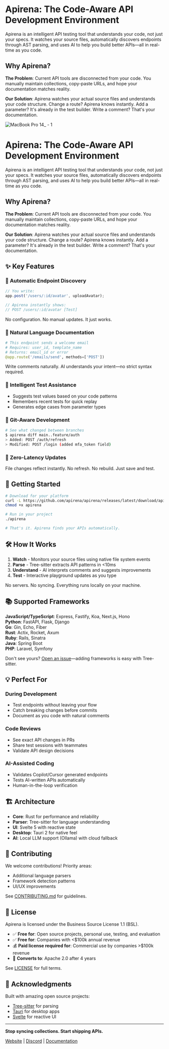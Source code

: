 # Apirena: The Code-Aware API Development Environment

Apirena is an intelligent API testing tool that understands your code, not just your specs. It watches your source files, automatically discovers endpoints through AST parsing, and uses AI to help you build better APIs—all in real-time as you code.

## Why Apirena?

**The Problem**: Current API tools are disconnected from your code. You manually maintain collections, copy-paste URLs, and hope your documentation matches reality.

**Our Solution**: Apirena watches your actual source files and understands your code structure. Change a route? Apirena knows instantly. Add a parameter? It's already in the test builder. Write a comment? That's your documentation.

![MacBook Pro 14_ - 1](https://github.com/apirena/apirena/assets/23046374/736622da-fdad-45b6-b18d-6c6f794318e9)

# Apirena: The Code-Aware API Development Environment

Apirena is an intelligent API testing tool that understands your code, not just your specs. It watches your source files, automatically discovers endpoints through AST parsing, and uses AI to help you build better APIs—all in real-time as you code.

## Why Apirena?

**The Problem**: Current API tools are disconnected from your code. You manually maintain collections, copy-paste URLs, and hope your documentation matches reality.

**Our Solution**: Apirena watches your actual source files and understands your code structure. Change a route? Apirena knows instantly. Add a parameter? It's already in the test builder. Write a comment? That's your documentation.

## ✨ Key Features

### 🧠 **Automatic Endpoint Discovery**
```javascript
// You write:
app.post('/users/:id/avatar', uploadAvatar);

// Apirena instantly shows:
// POST /users/:id/avatar [Test]
```
No configuration. No manual updates. It just works.

### 📝 **Natural Language Documentation**
```python
# This endpoint sends a welcome email
# Requires: user_id, template_name  
# Returns: email_id or error
@app.route('/emails/send', methods=['POST'])
```
Write comments naturally. AI understands your intent—no strict syntax required.

### 🤖 **Intelligent Test Assistance**
- Suggests test values based on your code patterns
- Remembers recent tests for quick replay
- Generates edge cases from parameter types

### 🔄 **Git-Aware Development**
```bash
# See what changed between branches
$ apirena diff main..feature/auth
> Added: POST /auth/refresh
> Modified: POST /login (added mfa_token field)
```

### 🚀 **Zero-Latency Updates**
File changes reflect instantly. No refresh. No rebuild. Just save and test.

## 🎯 Getting Started

```bash
# Download for your platform
curl -L https://github.com/apirena/apirena/releases/latest/download/apirena-{os} -o apirena
chmod +x apirena

# Run in your project
./apirena

# That's it. Apirena finds your APIs automatically.
```

## 🛠 How It Works

1. **Watch** - Monitors your source files using native file system events
2. **Parse** - Tree-sitter extracts API patterns in <10ms
3. **Understand** - AI interprets comments and suggests improvements
4. **Test** - Interactive playground updates as you type

No servers. No syncing. Everything runs locally on your machine.

## 📚 Supported Frameworks

**JavaScript/TypeScript**: Express, Fastify, Koa, Next.js, Hono  
**Python**: FastAPI, Flask, Django  
**Go**: Gin, Echo, Fiber  
**Rust**: Actix, Rocket, Axum  
**Ruby**: Rails, Sinatra  
**Java**: Spring Boot  
**PHP**: Laravel, Symfony

Don't see yours? [Open an issue](https://github.com/apirena/apirena/issues)—adding frameworks is easy with Tree-sitter.

## 💡 Perfect For

### During Development
- Test endpoints without leaving your flow
- Catch breaking changes before commits
- Document as you code with natural comments

### Code Reviews  
- See exact API changes in PRs
- Share test sessions with teammates
- Validate API design decisions

### AI-Assisted Coding
- Validates Copilot/Cursor generated endpoints
- Tests AI-written APIs automatically  
- Human-in-the-loop verification

## 🏗 Architecture

- **Core**: Rust for performance and reliability
- **Parser**: Tree-sitter for language understanding  
- **UI**: Svelte 5 with reactive state
- **Desktop**: Tauri 2 for native feel
- **AI**: Local LLM support (Ollama) with cloud fallback

## 🤝 Contributing

We welcome contributions! Priority areas:
- Additional language parsers
- Framework detection patterns
- UI/UX improvements

See [CONTRIBUTING.md](CONTRIBUTING.md) for guidelines.

## 📄 License

Apirena is licensed under the Business Source License 1.1 (BSL).

- ✅ **Free for**: Open source projects, personal use, testing, and evaluation
- ✅ **Free for**: Companies with <$100k annual revenue  
- 💰 **Paid license required for**: Commercial use by companies >$100k revenue
- 🔄 **Converts to**: Apache 2.0 after 4 years

See [LICENSE](LICENSE) for full terms.

## 🙏 Acknowledgments

Built with amazing open source projects:
- [Tree-sitter](https://tree-sitter.github.io/) for parsing
- [Tauri](https://tauri.app/) for desktop apps
- [Svelte](https://svelte.dev/) for reactive UI

---

**Stop syncing collections. Start shipping APIs.**

[Website](https://apirena.dev) | [Discord](https://discord.gg/apirena) | [Documentation](https://docs.apirena.dev)
